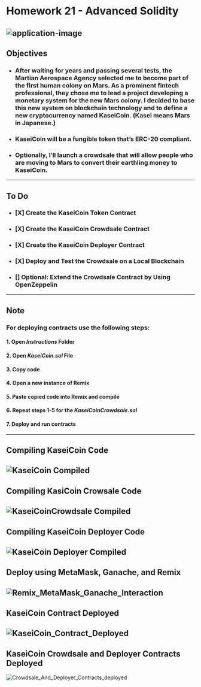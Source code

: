 # Homework 21 - Advanced Solidity
![application-image](https://user-images.githubusercontent.com/95944553/167314558-cd77f3de-3c61-4b9c-b3c1-6a9b8866036e.png)
---
## Objectives
- ### After waiting for years and passing several tests, the Martian Aerospace Agency selected me to become part of the first human colony on Mars. As a prominent fintech professional, they chose me to lead a project developing a monetary system for the new Mars colony. I decided to base this new system on blockchain technology and to define a new cryptocurrency named **KaseiCoin**. (Kasei means Mars in Japanese.)

- ### **KaseiCoin** will be a fungible token that’s ERC-20 compliant.

- ### Optionally, I’ll launch a crowdsale that will allow people who are moving to Mars to convert their earthling money to **KaseiCoin**.

---

## To Do
- ### [X] Create the KaseiCoin Token Contract

- ### [X] Create the KaseiCoin Crowdsale Contract

- ### [X] Create the KaseiCoin Deployer Contract

- ### [X] Deploy and Test the Crowdsale on a Local Blockchain

- ### [] Optional: Extend the Crowdsale Contract by Using OpenZeppelin

---

## Note
### **For deploying contracts use the following steps:**
#### 1. Open *Instructions* Folder
#### 2. Open *KaseiCoin.sol* File
#### 3. Copy code
#### 4. Open a new instance of Remix
#### 5. Paste copied code into Remix and compile
#### 6. Repeat steps 1-5 for the *KaseiCoinCrowdsale.sol*
#### 7. Deploy and run contracts

---
## Compiling KaseiCoin Code
![KaseiCoin Compiled](https://user-images.githubusercontent.com/95944553/169193388-16347a6d-7a9d-45ff-9254-e3c0527fa6e1.png)
---
## Compiling KasiCoin Crowsale Code
![KaseiCoinCrowdsale Compiled](https://user-images.githubusercontent.com/95944553/169193459-86f2cea7-9d40-4c56-876a-b36c284b21a8.png)
---
## Compiling KaseiCoin Deployer Code
![KaseiCoin Deployer Compiled](https://user-images.githubusercontent.com/95944553/169193478-25ade10d-9342-4fc7-88b0-b4336c771b3f.png)
---
## Deploy using MetaMask, Ganache, and Remix
![Remix_MetaMask_Ganache_Interaction](https://user-images.githubusercontent.com/95944553/169193557-f0e1f29a-406f-4dd3-a606-d112671fa12b.png)
---
## KaseiCoin Contract Deployed
![KaseiCoin_Contract_Deployed](https://user-images.githubusercontent.com/95944553/169193494-69670e9f-7660-43f8-8e22-42ecc6e9a556.png)
---
## KaseiCoin Crowdsale and Deployer Contracts Deployed
![Crowdsale_And_Deployer_Contracts_deployed](https://user-images.githubusercontent.com/95944553/169193623-05050fc7-7404-42e7-a78a-4509ef4d0ccd.png)
